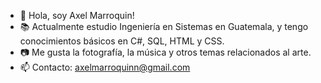 - 👋 Hola, soy Axel Marroquin!
- 📚 Actualmente estudio Ingeniería en Sistemas en Guatemala, y tengo conocimientos básicos en C#, SQL, HTML y CSS.
- 📷 Me gusta la fotografía, la música y otros temas relacionados al arte.
- 📫 Contacto: axelmarroquinn@gmail.com

